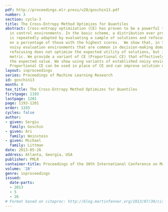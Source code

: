 ```yaml
---
pdf: http://proceedings.mlr.press/v28/goschin13.pdf
number: 3
section: cycle-3
title: The Cross-Entropy Method Optimizes for Quantiles
abstract: Cross-entropy optimization (CE) has proven to be a powerful tool for search
  in control environments. In the basic scheme, a distribution over proposed solutions
  is repeatedly adapted by evaluating a sample of solutions and refocusing the distribution
  on a percentage of those with the highest scores.  We show that, in the kind of
  noisy evaluation environments that are common in decision-making domains, this percentage-based
  refocusing does not optimize the expected utility of solutions, but instead a quantile
  metric. We provide a variant of CE (Proportional CE) that effectively optimizes
  the expected value. We show using variants of established noisy environments that
  Proportional CE can be used in place of CE and can improve solution quality.
layout: inproceedings
series: Proceedings of Machine Learning Research
id: goschin13
month: 0
tex_title: The Cross-Entropy Method Optimizes for Quantiles
firstpage: 1193
lastpage: 1201
page: 1193-1201
order: 1193
cycles: false
author:
- given: Sergiu
  family: Goschin
- given: Ari
  family: Weinstein
- given: Michael
  family: Littman
date: 2013-05-26
address: Atlanta, Georgia, USA
publisher: PMLR
container-title: Proceedings of the 30th International Conference on Machine Learning
volume: '28'
genre: inproceedings
issued:
  date-parts:
  - 2013
  - 5
  - 26
# Format based on citeproc: http://blog.martinfenner.org/2013/07/30/citeproc-yaml-for-bibliographies/
---
```

